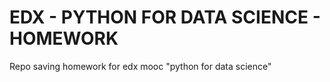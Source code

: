 # EDX - PYTHON FOR DATA SCIENCE - HOMEWORK

Repo saving homework for edx mooc "python for data science"

